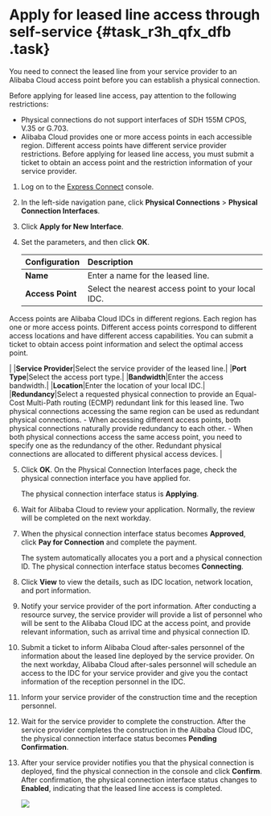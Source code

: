 # Apply for leased line access through self-service {#task_r3h_qfx_dfb .task}

You need to connect the leased line from your service provider to an Alibaba Cloud access point before you can establish a physical connection.

Before applying for leased line access, pay attention to the following restrictions:

-   Physical connections do not support interfaces of SDH 155M CPOS, V.35 or G.703.
-   Alibaba Cloud provides one or more access points in each accessible region. Different access points have different service provider restrictions. Before applying for leased line access, you must submit a ticket to obtain an access point and the restriction information of your service provider.

1.  Log on to the [Express Connect](https://partners-intl.console.aliyun.com/#/ri) console. 
2.  In the left-side navigation pane, click **Physical Connections** \> **Physical Connection Interfaces**. 
3.  Click **Apply for New Interface**. 
4.  Set the parameters, and then click **OK**. 

    |Configuration|Description|
    |:------------|:----------|
    |**Name**|Enter a name for the leased line.|
    |**Access Point**| Select the nearest access point to your local IDC.

 Access points are Alibaba Cloud IDCs in different regions. Each region has one or more access points. Different access points correspond to different access locations and have different access capabilities. You can submit a ticket to obtain access point information and select the optimal access point.

 |
    |**Service Provider**|Select the service provider of the leased line.|
    |**Port Type**|Select the access port type.|
    |**Bandwidth**|Enter the access bandwidth.|
    |**Location**|Enter the location of your local IDC.|
    |**Redundancy**|Select a requested physical connection to provide an Equal-Cost Multi-Path routing \(ECMP\) redundant link for this leased line. Two physical connections accessing the same region can be used as redundant physical connections.    -   When accessing different access points, both physical connections naturally provide redundancy to each other.
    -   When both physical connections access the same access point, you need to specify one as the redundancy of the other. Redundant physical connections are allocated to different physical access devices.
|

5.  Click **OK**. On the Physical Connection Interfaces page, check the physical connection interface you have applied for. 

    The physical connection interface status is **Applying**.

6.  Wait for Alibaba Cloud to review your application. Normally, the review will be completed on the next workday.
7.  When the physical connection interface status becomes **Approved**, click **Pay for Connection** and complete the payment. 

    The system automatically allocates you a port and a physical connection ID. The physical connection interface status becomes **Connecting**.

8.  Click **View** to view the details, such as IDC location, network location, and port information. 
9.  Notify your service provider of the port information. After conducting a resource survey, the service provider will provide a list of personnel who will be sent to the Alibaba Cloud IDC at the access point, and provide relevant information, such as arrival time and physical connection ID.
10. Submit a ticket to inform Alibaba Cloud after-sales personnel of the information about the leased line deployed by the service provider. On the next workday, Alibaba Cloud after-sales personnel will schedule an access to the IDC for your service provider and give you the contact information of the reception personnel in the IDC.
11. Inform your service provider of the construction time and the reception personnel. 
12. Wait for the service provider to complete the construction. After the service provider completes the construction in the Alibaba Cloud IDC, the physical connection interface status becomes **Pending Confirmation**.
13. After your service provider notifies you that the physical connection is deployed, find the physical connection in the console and click **Confirm**. After confirmation, the physical connection interface status changes to **Enabled**, indicating that the leased line access is completed.

    ![](http://static-aliyun-doc.oss-cn-hangzhou.aliyuncs.com/assets/img/21425/154752583412047_en-US.png)


